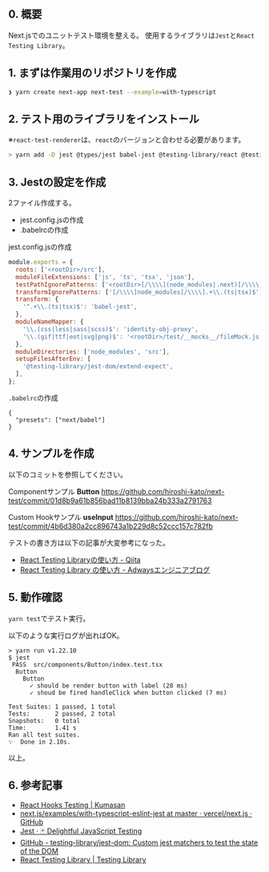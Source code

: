 ## 0. 概要

Next.jsでのユニットテスト環境を整える。
使用するライブラリは`Jest`と`React Testing Library`。

## 1. まずは作業用のリポジトリを作成

```bash
❯ yarn create next-app next-test --example=with-typescript
```

## 2. テスト用のライブラリをインストール

※`react-test-renderer`は、`react`のバージョンと合わせる必要があります。

```bash
> yarn add -D jest @types/jest babel-jest @testing-library/react @testing-library/jest-dom identity-obj-proxy @testing-library/react-hooks @testing-library/react-hooks react-test-renderer@16.12.0
```

## 3. Jestの設定を作成

2ファイル作成する。

- jest.config.jsの作成
- .babelrcの作成

jest.config.jsの作成

```js
module.exports = {
  roots: ['<rootDir>/src'],
  moduleFileExtensions: ['js', 'ts', 'tsx', 'json'],
  testPathIgnorePatterns: ['<rootDir>[/\\\\](node_modules|.next)[/\\\\]'],
  transformIgnorePatterns: ['[/\\\\]node_modules[/\\\\].+\\.(ts|tsx)$'],
  transform: {
    '^.+\\.(ts|tsx)$': 'babel-jest',
  },
  moduleNameMapper: {
    '\\.(css|less|sass|scss)$': 'identity-obj-proxy',
    '\\.(gif|ttf|eot|svg|png)$': '<rootDir>/test/__mocks__/fileMock.js',
  },
  moduleDirectories: ['node_modules', 'src'],
  setupFilesAfterEnv: [
    '@testing-library/jest-dom/extend-expect',
  ],
};

```

`.babelrc`の作成

```.babelrc
{
  "presets": ["next/babel"]
}

```

## 4. サンプルを作成

以下のコミットを参照してください。

Componentサンプル
**Button**
https://github.com/hiroshi-kato/next-test/commit/01d8b9a61b856bad11b8139bba24b333a2791763

Custom Hookサンプル
**useInput**
https://github.com/hiroshi-kato/next-test/commit/4b6d380a2cc896743a1b229d8c52ccc157c782fb

テストの書き方は以下の記事が大変参考になった。
- [React Testing Libraryの使い方 - Qiita](https://qiita.com/ossan-engineer/items/4757d7457fafd44d2d2f)
- [React Testing Library の使い方 - Adwaysエンジニアブログ](https://blog.engineer.adways.net/entry/2020/06/12/150000)

## 5. 動作確認

`yarn test`でテスト実行。

以下のような実行ログが出ればOK。

```
> yarn run v1.22.10
$ jest
 PASS  src/components/Button/index.test.tsx
  Button
    Button
      ✓ should be render button with label (28 ms)
      ✓ shoud be fired handleClick when button clicked (7 ms)

Test Suites: 1 passed, 1 total
Tests:       2 passed, 2 total
Snapshots:   0 total
Time:        1.41 s
Ran all test suites.
✨  Done in 2.10s.
```

以上。

## 6. 参考記事

- [React Hooks Testing | Kumasan](https://kumaaaaa.com/react-testing/)
- [next.js/examples/with-typescript-eslint-jest at master · vercel/next.js · GitHub](https://github.com/vercel/next.js/tree/master/examples/with-typescript-eslint-jest)
- [Jest · 🃏 Delightful JavaScript Testing](https://jestjs.io/)
- [GitHub - testing-library/jest-dom: Custom jest matchers to test the state of the DOM](https://github.com/testing-library/jest-dom)
- [React Testing Library | Testing Library](https://testing-library.com/docs/react-testing-library/intro)
